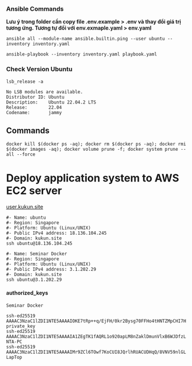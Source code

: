 ### Ansible Commands
**Lưu ý trong folder cần copy file .env.example > .env và thay đổi giá trị tương ứng. Tương tự đối với env.exmaple.yaml > env.yaml**
```shell
ansible all --module-name ansible.builtin.ping --user ubuntu --inventory inventory.yaml
```
```shell
ansible-playbook --inventory inventory.yaml playbook.yaml
```

### Check Version Ubuntu
```shell
lsb_release -a
```
```
No LSB modules are available.
Distributor ID: Ubuntu
Description:    Ubuntu 22.04.2 LTS
Release:        22.04
Codename:       jammy
```

## Commands
```shell
docker kill $(docker ps -aq); docker rm $(docker ps -aq); docker rmi $(docker images -aq); docker volume prune -f; docker system prune --all --force
```
# Deploy application system to AWS EC2 server
[user.kukun.site](http://user.kukun.site/)

```shell
#- Name: ubuntu
#- Region: Singapore
#- Platform: Ubuntu (Linux/UNIX)
#- Public IPv4 address: 18.136.104.245
#- Domain: kukun.site
ssh ubuntu@18.136.104.245
```

```shell
#- Name: Seminar Docker
#- Region: Singapore
#- Platform: Ubuntu (Linux/UNIX)
#- Public IPv4 address: 3.1.202.29
#- Domain: kukun.site
ssh ubuntu@3.1.202.29
```

#### authorized_keys

```shell
Seminar Docker

ssh-ed25519 AAAAC3NzaC1lZDI1NTE5AAAAIOKE7tRp++q/EjFH/0kr2Bysg70FFHo4tHNTZMpCHI7H private_key
ssh-ed25519 AAAAC3NzaC1lZDI1NTE5AAAAIA1ZEgTK1fAQRL1o920apLM8nZaklDmunVlxB6WJDfzL NTA-PC
ssh-ed25519 AAAAC3NzaC1lZDI1NTE5AAAAIMr9ZCl6TOwf7KoCUI8JQrlhRUACUDHqQ/8VNV59nlGL LapTop
```